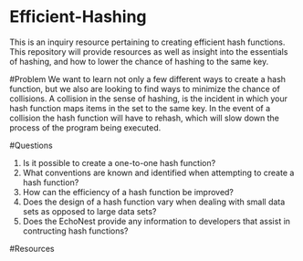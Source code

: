 # Efficient-Hashing
This is an inquiry resource pertaining to creating efficient hash functions. This repository will provide resources as well as insight into the essentials of hashing, and how to lower the chance of hashing to the same key.

#Problem
We want to learn not only a few different ways to create a hash function, but we also are looking to find ways to minimize the chance of collisions. A collision in the sense of hashing, is the incident in which your hash function maps items in the set to the same key. In the event of a collision the hash function will have to rehash, which will slow down the process of the program being executed.

#Questions
1) Is it possible to create a one-to-one hash function?
2) What conventions are known and identified when attempting to create a hash function?
3) How can the efficiency of a hash function be improved?
4) Does the design of a hash function vary when dealing with small data sets as opposed to large data sets?
5) Does the EchoNest provide any information to developers that assist in contructing hash functions?

#Resources
